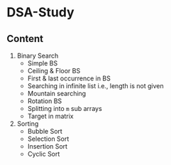 # DSA-Study

## Content

1. Binary Search
   - Simple BS
   - Ceiling & Floor BS
   - First & last occurrence in BS
   - Searching in infinite list i.e., length is not given
   - Mountain searching
   - Rotation BS
   - Splitting into `m` sub arrays
   - Target in matrix
2. Sorting
   - Bubble Sort
   - Selection Sort
   - Insertion Sort
   - Cyclic Sort